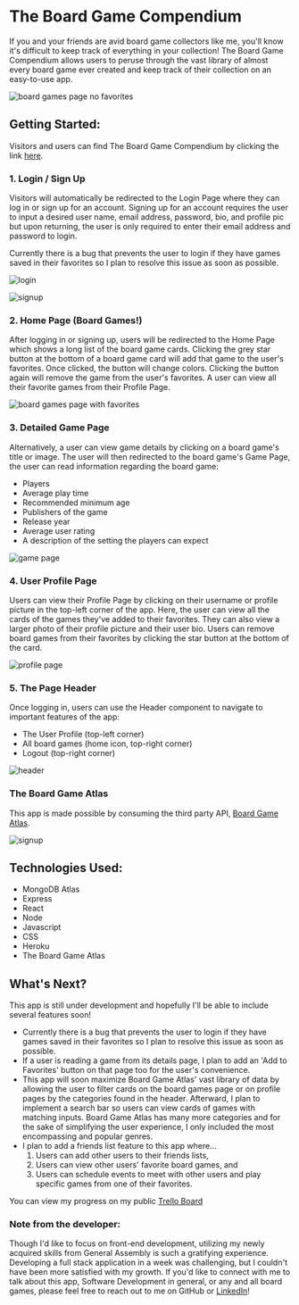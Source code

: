# The Board Game Compendium
If you and your friends are avid board game collectors like me, you'll know it's difficult to keep track of everything in your collection! The Board Game Compendium allows users to peruse through the vast library of almost every board game ever created and keep track of their collection on an easy-to-use app.

![board games page no favorites](./src/pics/boardgames-page-empty.png)

## Getting Started:
Visitors and users can find The Board Game Compendium by clicking the link [here](http://the-board-game-compendium.herokuapp.com/).

### 1. Login / Sign Up
Visitors will automatically be redirected to the Login Page where they can log in or sign up for an account. Signing up for an account requires the user to input a desired user name, email address, password, bio, and profile pic but upon returning, the user is only required to enter their email address and password to login.

Currently there is a bug that prevents the user to login if they have games saved in their favorites so I plan to resolve this issue as soon as possible.

![login](./src/pics/login.png)

![signup](./src/pics/signup.png)

### 2. Home Page (Board Games!)
After logging in or signing up, users will be redirected to the Home Page which shows a long list of the board game cards. Clicking the grey star button at the bottom of a board game card will add that game to the user's favorites. Once clicked, the button will change colors. Clicking the button again will remove the game from the user's favorites. A user can view all their favorite games from their Profile Page.

![board games page with favorites](./src/pics/boardgames-page.png)

### 3. Detailed Game Page
Alternatively, a user can view game details by clicking on a board game's title or image. The user will then redirected to the board game's Game Page, the user can read information regarding the board game:
- Players
- Average play time
- Recommended minimum age
- Publishers of the game
- Release year
- Average user rating
- A description of the setting the players can expect

![game page](./src/pics/game-page.png)

### 4. User Profile Page
Users can view their Profile Page by clicking on their username or profile picture in the top-left corner of the app. Here, the user can view all the cards of the games they've added to their favorites. They can also view a larger photo of their profile picture and their user bio. Users can remove board games from their favorites by clicking the star button at the bottom of the card.

![profile page](./src/pics/profile-page.png)

### 5. The Page Header
Once logging in, users can use the Header component to navigate to important features of the app:
- The User Profile (top-left corner)
- All board games (home icon, top-right corner)
- Logout (top-right corner)

![header](./src/header/signup.png)

### The Board Game Atlas
This app is made possible by consuming the third party API, [Board Game Atlas](https://www.boardgameatlas.com/api/docs). 

![signup](./src/pics/signup.png)

## Technologies Used:
- MongoDB Atlas
- Express
- React
- Node
- Javascript
- CSS
- Heroku
- The Board Game Atlas

## What's Next?
This app is still under development and hopefully I'll be able to include several features soon!
- Currently there is a bug that prevents the user to login if they have games saved in their favorites so I plan to resolve this issue as soon as possible.
- If a user is reading a game from its details page, I plan to add an 'Add to Favorites' button on that page too for the user's convenience.
- This app will soon maximize Board Game Atlas' vast library of data by allowing the user to filter cards on the board games page or on profile pages by the categories found in the header. Afterward, I plan to implement a search bar so users can view cards of games with matching inputs. Board Game Atlas has many more categories and for the sake of simplifying the user experience, I only included the most encompassing and popular genres.
- I plan to add a friends list feature to this app where...
    1. Users can add other users to their friends lists,
    2. Users can view other users' favorite board games, and
    3. Users can schedule events to meet with other users and play specific games from one of their favorites.

You can view my progress on my public [Trello Board](https://trello.com/b/OGZnZ3Ga/the-board-game-compendium)

### Note from the developer:
Though I'd like to focus on front-end development, utilizing my newly acquired skills from General Assembly is such a gratifying experience. Developing a full stack application in a week was challenging, but I couldn't have been more satisfied with my growth. If you'd like to connect with me to talk about this app, Software Development in general, or any and all board games, please feel free to reach out to me on GitHub or [LinkedIn](https://www.linkedin.com/in/nathaniel-dizon/)!